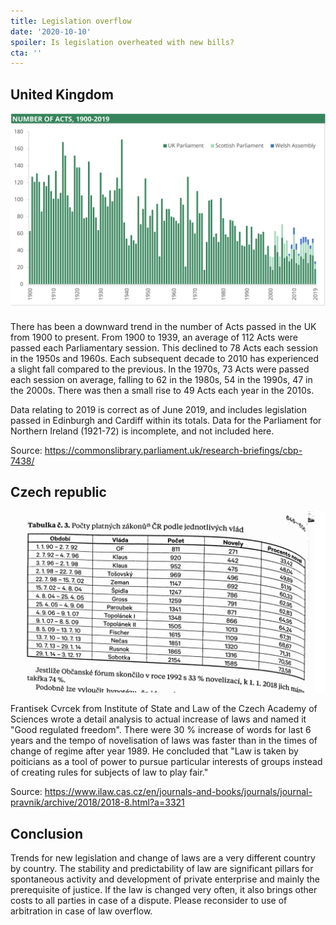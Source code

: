 ```yaml
---
title: Legislation overflow
date: '2020-10-10'
spoiler: Is legislation overheated with new bills?
cta: ''
---
```


## United Kingdom

![New legislation trend in UK](./united-kingdom.png)

There has been a downward trend in the number of Acts passed in the UK from 1900 to present. From 1900 to 1939, an average of 112 Acts were passed each Parliamentary session. This declined to 78 Acts each session in the 1950s and 1960s. Each subsequent decade to 2010 has experienced a slight fall compared to the previous. In the 1970s, 73 Acts were passed each session on average, falling to 62 in the 1980s, 54 in the 1990s, 47 in the 2000s. There was then a small rise to 49 Acts each year in the 2010s.

Data relating to 2019 is correct as of June 2019, and includes legislation passed in Edinburgh and Cardiff within its totals. Data for the Parliament for Northern Ireland (1921-72) is incomplete, and not
included here.

Source: <https://commonslibrary.parliament.uk/research-briefings/cbp-7438/>

## Czech republic

![New legislation trend in Czech Republic](./czech-republic.png)

Frantisek Cvrcek from Institute of State and Law of the Czech Academy of Sciences wrote a detail analysis to actual increase of laws and named it "Good regulated freedom". There were 30 % increase of words for last 6 years and the tempo of novelisation of laws was faster than in the times of change of regime after year 1989. He concluded that "Law is taken by poiticians as a tool of power to pursue particular interests of groups instead of creating rules for subjects of law to play fair."

Source: <https://www.ilaw.cas.cz/en/journals-and-books/journals/journal-pravnik/archive/2018/2018-8.html?a=3321>

## Conclusion

Trends for new legislation and change of laws are a very different country by country. The stability and predictability of law are significant pillars for spontaneous activity and development of private enterprise and mainly the prerequisite of justice. If the law is changed very often, it also brings other costs to all parties in case of a dispute. Please reconsider to use of arbitration in case of law overflow.

